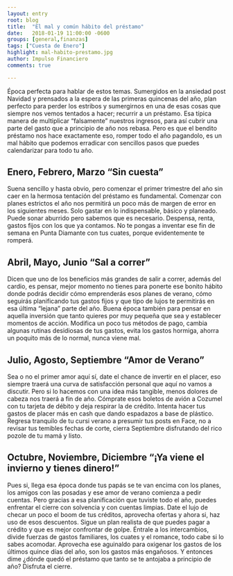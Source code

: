 ```yaml
---
layout: entry
root: blog
title:  "El mal y común hábito del préstamo"
date:   2018-01-19 11:00:00 -0600
groups: [general,finanzas]
tags: ["Cuesta de Enero"]
highlight: mal-habito-prestamo.jpg 
author: Impulso Financiero
comments: true

---
```

Época perfecta para hablar de estos temas. Sumergidos en la ansiedad post Navidad y prensados a la espera de las primeras quincenas del año, plan perfecto para perder los estribos y sumergirnos en una de esas cosas que siempre nos vemos tentados a hacer; recurrir a un préstamo. Esa típica manera de multiplicar “falsamente” nuestros ingresos, para así cubrir una parte del gasto que a principio de año nos rebasa. Pero es que el bendito préstamo nos hace exactamente eso, romper todo el año pagandolo, es un mal hábito que podemos erradicar con sencillos pasos que puedes calendarizar para todo tu año. 


## Enero, Febrero, Marzo  “Sin cuesta”

Suena sencillo y hasta obvio, pero comenzar el primer trimestre del año sin caer en la hermosa tentación del préstamo es fundamental. Comenzar con planes estrictos el año nos permitirá un poco más de margen de error en los siguientes meses. Solo gastar en lo indispensable, básico y planeado. Puede sonar aburrido pero sabemos que es necesario. Despensa, renta, gastos fijos con los que ya contamos. No te pongas a inventar ese fin de semana en Punta Diamante con tus cuates, porque evidentemente te romperá. 


## Abril, Mayo, Junio “Sal a correr”

Dicen que uno de los beneficios más grandes de salir a correr, además del cardio, es pensar, mejor momento no tienes para ponerte ese bonito hábito donde podrás decidir cómo emprenderás esos planes de verano, cómo seguirás planificando tus gastos fijos y que tipo de lujos te permitirás en esa última “lejana” parte del año. Buena época también para pensar en aquella inversión que tanto quieres por muy pequeña que sea y establecer momentos de acción. Modifica un poco tus métodos de pago, cambia algunas rutinas desidiosas de tus gastos, evita los gastos hormiga, ahorra un poquito más de lo normal, nunca viene mal. 


## Julio, Agosto, Septiembre “Amor de Verano”

Sea o no el primer amor aquí sí, date el chance de invertir en el placer, eso siempre traerá una curva de satisfacción personal que aquí no vamos a discutir. Pero si lo hacemos con una idea más tangible, menos dolores de cabeza nos traerá a fin de año. Cómprate esos boletos de avión a Cozumel con tu tarjeta de débito y deja respirar la de crédito. Intenta hacer tus gastos de placer más en cash que dando espadazos a base de plástico. Regresa tranquilo de tu cursi verano a presumir tus posts en Face, no a revisar tus temibles fechas de corte, cierra Septiembre disfrutando del rico pozole de tu mamá y listo. 


## Octubre, Noviembre, Diciembre “¡Ya viene el invierno y tienes dinero!”

Pues si,  llega esa época donde tus papás se te van encima con los planes, los amigos con las posadas y ese amor de verano comienza a pedir cuentas. Pero gracias a esa planificación que tuviste todo el año, puedes enfrentar el cierre  con solvencia y con cuentas limpias. Date el lujo de checar un poco el boom de tus créditos,  aprovecha ofertas y ahora si, haz uso de esos descuentos. Sigue un plan realista de que puedes pagar a crédito y que es mejor confrontar de golpe. Éntrale a los intercambios, divide fuerzas de gastos familiares, los cuates y el romance, todo cabe si lo sabes acomodar. Aprovecha ese aguinaldo para oxigenar los gastos de los últimos quince días del año, son los gastos más engañosos.  Y entonces dime ¿dónde quedó el préstamo que tanto se te antojaba a principio de año? Disfruta el cierre.


